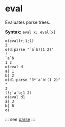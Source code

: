 # eval

Evaluates parse trees.

**Syntax:** ```eval x; eval[x]```

```o
o)eval(+;1;1)
2
o)d:parse "`a`b!(1 2)"
!
`a`b
1 2
o)eval d
a| 1
b| 2
o)d1:parse "3*`a`b!(1 2)"
*
3
(!;`a`b;1 2)
o)eval d1
a| 3
b| 6
o)
```

::: see
[parse](/verbs/string/parse.md)
:::
